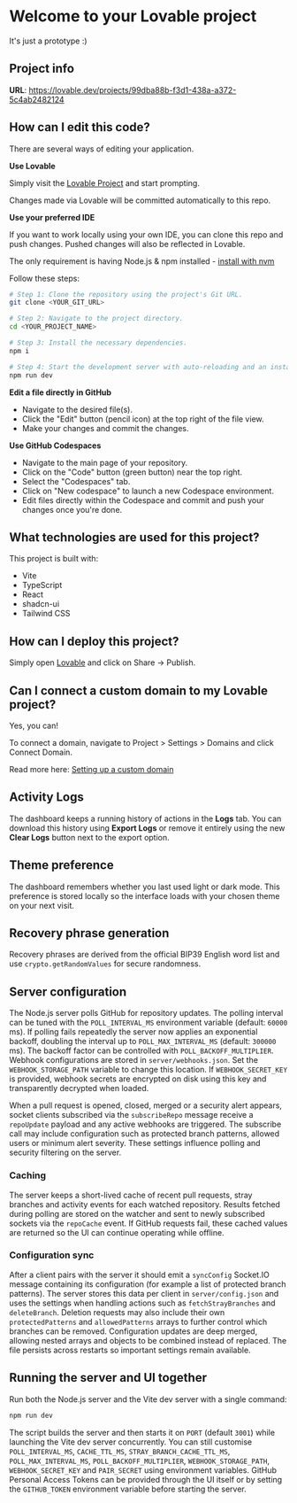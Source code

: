 # Welcome to your Lovable project

It's just a prototype :)

## Project info

**URL**: https://lovable.dev/projects/99dba88b-f3d1-438a-a372-5c4ab2482124

## How can I edit this code?

There are several ways of editing your application.

**Use Lovable**

Simply visit the [Lovable Project](https://lovable.dev/projects/99dba88b-f3d1-438a-a372-5c4ab2482124) and start prompting.

Changes made via Lovable will be committed automatically to this repo.

**Use your preferred IDE**

If you want to work locally using your own IDE, you can clone this repo and push changes. Pushed changes will also be reflected in Lovable.

The only requirement is having Node.js & npm installed - [install with nvm](https://github.com/nvm-sh/nvm#installing-and-updating)

Follow these steps:

```sh
# Step 1: Clone the repository using the project's Git URL.
git clone <YOUR_GIT_URL>

# Step 2: Navigate to the project directory.
cd <YOUR_PROJECT_NAME>

# Step 3: Install the necessary dependencies.
npm i

# Step 4: Start the development server with auto-reloading and an instant preview.
npm run dev
```

**Edit a file directly in GitHub**

- Navigate to the desired file(s).
- Click the "Edit" button (pencil icon) at the top right of the file view.
- Make your changes and commit the changes.

**Use GitHub Codespaces**

- Navigate to the main page of your repository.
- Click on the "Code" button (green button) near the top right.
- Select the "Codespaces" tab.
- Click on "New codespace" to launch a new Codespace environment.
- Edit files directly within the Codespace and commit and push your changes once you're done.

## What technologies are used for this project?

This project is built with:

- Vite
- TypeScript
- React
- shadcn-ui
- Tailwind CSS

## How can I deploy this project?

Simply open [Lovable](https://lovable.dev/projects/99dba88b-f3d1-438a-a372-5c4ab2482124) and click on Share -> Publish.

## Can I connect a custom domain to my Lovable project?

Yes, you can!

To connect a domain, navigate to Project > Settings > Domains and click Connect Domain.

Read more here: [Setting up a custom domain](https://docs.lovable.dev/tips-tricks/custom-domain#step-by-step-guide)

## Activity Logs

The dashboard keeps a running history of actions in the **Logs** tab. You can download this history using **Export Logs** or remove it entirely using the new **Clear Logs** button next to the export option.

## Theme preference

The dashboard remembers whether you last used light or dark mode. This preference is stored locally so the interface loads with your chosen theme on your next visit.

## Recovery phrase generation

Recovery phrases are derived from the official BIP39 English word list and use `crypto.getRandomValues` for secure randomness.

## Server configuration

The Node.js server polls GitHub for repository updates. The polling interval can
be tuned with the `POLL_INTERVAL_MS` environment variable (default: `60000` ms).
If polling fails repeatedly the server now applies an exponential backoff,
doubling the interval up to `POLL_MAX_INTERVAL_MS` (default: `300000` ms). The
backoff factor can be controlled with `POLL_BACKOFF_MULTIPLIER`.
Webhook configurations are stored in `server/webhooks.json`. Set the
`WEBHOOK_STORAGE_PATH` variable to change this location. If
`WEBHOOK_SECRET_KEY` is provided, webhook secrets are encrypted on disk using
this key and transparently decrypted when loaded.

When a pull request is opened, closed, merged or a security alert appears,
socket clients subscribed via the `subscribeRepo` message receive a `repoUpdate`
payload and any active webhooks are triggered. The subscribe call may include
configuration such as protected branch patterns, allowed users or minimum alert
severity. These settings influence polling and security filtering on the server.

### Caching

The server keeps a short-lived cache of recent pull requests, stray branches and
activity events for each watched repository. Results fetched during polling are
stored on the watcher and sent to newly subscribed sockets via the `repoCache`
event. If GitHub requests fail, these cached values are returned so the UI can
continue operating while offline.

### Configuration sync

After a client pairs with the server it should emit a `syncConfig` Socket.IO
message containing its configuration (for example a list of protected branch
patterns). The server stores this data per client in `server/config.json` and
uses the settings when handling actions such as `fetchStrayBranches` and
`deleteBranch`. Deletion requests may also include their own `protectedPatterns`
and `allowedPatterns` arrays to further control which branches can be removed.
Configuration updates are deep merged, allowing nested arrays and objects to be
combined instead of replaced. The file persists across restarts so important
settings remain available.

## Running the server and UI together

Run both the Node.js server and the Vite dev server with a single command:

```bash
npm run dev
```

The script builds the server and then starts it on `PORT` (default `3001`) while
launching the Vite dev server concurrently. You can still customise
`POLL_INTERVAL_MS`, `CACHE_TTL_MS`, `STRAY_BRANCH_CACHE_TTL_MS`,
`POLL_MAX_INTERVAL_MS`, `POLL_BACKOFF_MULTIPLIER`, `WEBHOOK_STORAGE_PATH`,
`WEBHOOK_SECRET_KEY` and `PAIR_SECRET` using environment variables. GitHub
Personal Access Tokens can be provided through the UI itself or by setting the
`GITHUB_TOKEN` environment variable before starting the server.
